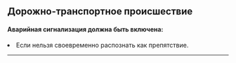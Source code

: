 ## Дорожно-транспортное происшествие

#### Аварийная сигнализация должна быть включена:
<li>Если нельзя своевременно распознать как препятствие.</li>

---